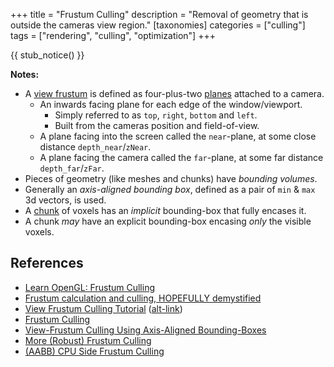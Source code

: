 +++
title = "Frustum Culling"
description = "Removal of geometry that is outside the cameras view region."
[taxonomies]
categories = ["culling"]
tags = ["rendering", "culling", "optimization"]
+++

{{ stub_notice() }}

**Notes:**
- A [view frustum](https://en.wikipedia.org/wiki/Viewing_frustum) is defined as four-plus-two [planes](https://en.wikipedia.org/wiki/Euclidean_planes_in_three-dimensional_space) attached to a camera.
  - An inwards facing plane for each edge of the window/viewport.
    - Simply referred to as `top`, `right`, `bottom` and `left`.
    - Built from the cameras position and field-of-view.
  - A plane facing into the screen called the `near`-plane, at some close distance `depth_near`/`zNear`.
  - A plane facing the camera called the `far`-plane, at some far distance `depth_far`/`zFar`.
- Pieces of geometry (like meshes and chunks) have *bounding volumes*.
- Generally an *axis-aligned bounding box*, defined as a pair of `min` & `max` 3d vectors, is used.
- A [chunk](/wiki/chunking) of voxels has an *implicit* bounding-box that fully encases it.
- A chunk *may* have an explicit bounding-box encasing *only* the visible voxels.

## References

- [Learn OpenGL: Frustum Culling](https://learnopengl.com/Guest-Articles/2021/Scene/Frustum-Culling)
- [Frustum calculation and culling, HOPEFULLY demystified](http://davidlively.com/programming/graphics/frustum-calculation-and-culling-hopefully-demystified/)
- [View Frustum Culling Tutorial](https://cgvr.cs.uni-bremen.de/teaching/cg_literatur/lighthouse3d_view_frustum_culling/index.html) ([alt-link](http://www.lighthouse3d.com/tutorials/view-frustum-culling/))
- [Frustum Culling](https://bruop.github.io/frustum_culling/)
- [View-Frustum Culling Using Axis-Aligned Bounding-Boxes](https://medium.com/@ktstephano/view-frustum-culling-using-axis-aligned-bounding-boxes-23368881ce0f)
- [More (Robust) Frustum Culling](https://bruop.github.io/improved_frustum_culling/)
- [(AABB) CPU Side Frustum Culling](https://www.braynzarsoft.net/viewtutorial/q16390-34-aabb-cpu-side-frustum-culling)

